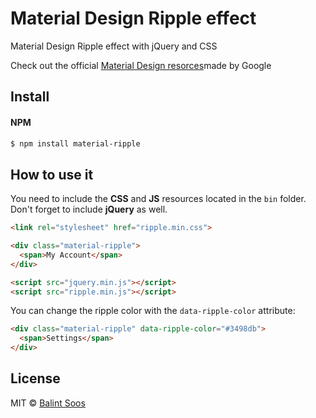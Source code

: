 # Material Design Ripple effect
Material Design Ripple effect with jQuery and CSS

Check out the official [Material Design resorces](https://www.google.com/design/spec/animation/responsive-interaction.html#responsive-interaction-surface-reaction)made by Google

## Install

#### NPM

```bash
$ npm install material-ripple
```

## How to use it

You need to include the **CSS** and **JS** resources located in the `bin` folder. Don't forget to include **jQuery** as well.

````html
<link rel="stylesheet" href="ripple.min.css">

<div class="material-ripple">
  <span>My Account</span>
</div>

<script src="jquery.min.js"></script>
<script src="ripple.min.js"></script>
````

You can change the ripple color with the `data-ripple-color` attribute:

````html
<div class="material-ripple" data-ripple-color="#3498db">
  <span>Settings</span>
</div>
````

## License

MIT © [Balint Soos](https://github.com/balintsoos)
